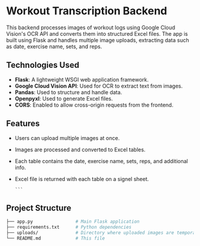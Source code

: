# Workout Transcription Backend

This backend processes images of workout logs using Google Cloud Vision's OCR API and converts them into structured Excel files. The app is built using Flask and 
handles multiple image uploads, extracting data such as date, exercise name, sets, and reps.

## Technologies Used

- **Flask**: A lightweight WSGI web application framework.
- **Google Cloud Vision API**: Used for OCR to extract text from images.
- **Pandas**: Used to structure and handle data.
- **Openpyxl**: Used to generate Excel files.
- **CORS**: Enabled to allow cross-origin requests from the frontend.
  
## Features

- Users can upload multiple images at once.
- Images are processed and converted to Excel tables.
- Each table contains the date, exercise name, sets, reps, and additional info.
- Excel file is returned with each table on a signel sheet.

      ```
## Project Structure

```bash
├── app.py                # Main Flask application
├── requirements.txt      # Python dependencies
├── uploads/              # Directory where uploaded images are temporarily saved
└── README.md             # This file

